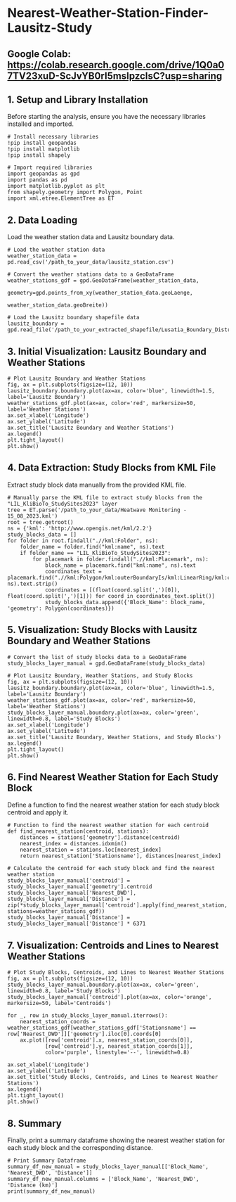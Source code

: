 # Nearest-Weather-Station-Finder-Lausitz-Study

## Google Colab: https://colab.research.google.com/drive/1Q0a07TV23xuD-ScJvYB0rI5msIpzcIsC?usp=sharing

## 1. Setup and Library Installation
Before starting the analysis, ensure you have the necessary libraries installed and imported.
```
# Install necessary libraries
!pip install geopandas
!pip install matplotlib
!pip install shapely

# Import required libraries
import geopandas as gpd
import pandas as pd
import matplotlib.pyplot as plt
from shapely.geometry import Polygon, Point
import xml.etree.ElementTree as ET
```
## 2. Data Loading
Load the weather station data and Lausitz boundary data.
```
# Load the weather station data
weather_station_data = pd.read_csv('/path_to_your_data/lausitz_station.csv')

# Convert the weather stations data to a GeoDataFrame
weather_stations_gdf = gpd.GeoDataFrame(weather_station_data, 
                                        geometry=gpd.points_from_xy(weather_station_data.geoLaenge, 
                                                                    weather_station_data.geoBreite))

# Load the Lausitz boundary shapefile data
lausitz_boundary = gpd.read_file('/path_to_your_extracted_shapefile/Lusatia_Boundary_Districts_EPSG4326.shp')
```
## 3. Initial Visualization: Lausitz Boundary and Weather Stations

```
# Plot Lausitz Boundary and Weather Stations
fig, ax = plt.subplots(figsize=(12, 10))
lausitz_boundary.boundary.plot(ax=ax, color='blue', linewidth=1.5, label='Lausitz Boundary')
weather_stations_gdf.plot(ax=ax, color='red', markersize=50, label='Weather Stations')
ax.set_xlabel('Longitude')
ax.set_ylabel('Latitude')
ax.set_title('Lausitz Boundary and Weather Stations')
ax.legend()
plt.tight_layout()
plt.show()
```

## 4. Data Extraction: Study Blocks from KML File
Extract study block data manually from the provided KML file.
```
# Manually parse the KML file to extract study blocks from the "LIL_KliBioTo_StudySites2023" layer
tree = ET.parse('/path_to_your_data/Heatwave Monitoring - 15_08_2023.kml')
root = tree.getroot()
ns = {'kml': 'http://www.opengis.net/kml/2.2'}
study_blocks_data = []
for folder in root.findall(".//kml:Folder", ns):
    folder_name = folder.find("kml:name", ns).text
    if folder_name == "LIL_KliBioTo_StudySites2023":
        for placemark in folder.findall(".//kml:Placemark", ns):
            block_name = placemark.find("kml:name", ns).text
            coordinates_text = placemark.find(".//kml:Polygon/kml:outerBoundaryIs/kml:LinearRing/kml:coordinates", ns).text.strip()
            coordinates = [(float(coord.split(',')[0]), float(coord.split(',')[1])) for coord in coordinates_text.split()]
            study_blocks_data.append({'Block_Name': block_name, 'geometry': Polygon(coordinates)})
```

## 5. Visualization: Study Blocks with Lausitz Boundary and Weather Stations
```
# Convert the list of study blocks data to a GeoDataFrame
study_blocks_layer_manual = gpd.GeoDataFrame(study_blocks_data)

# Plot Lausitz Boundary, Weather Stations, and Study Blocks
fig, ax = plt.subplots(figsize=(12, 10))
lausitz_boundary.boundary.plot(ax=ax, color='blue', linewidth=1.5, label='Lausitz Boundary')
weather_stations_gdf.plot(ax=ax, color='red', markersize=50, label='Weather Stations')
study_blocks_layer_manual.boundary.plot(ax=ax, color='green', linewidth=0.8, label='Study Blocks')
ax.set_xlabel('Longitude')
ax.set_ylabel('Latitude')
ax.set_title('Lausitz Boundary, Weather Stations, and Study Blocks')
ax.legend()
plt.tight_layout()
plt.show()
```

## 6. Find Nearest Weather Station for Each Study Block
Define a function to find the nearest weather station for each study block centroid and apply it.
```
# Function to find the nearest weather station for each centroid
def find_nearest_station(centroid, stations):
    distances = stations['geometry'].distance(centroid)
    nearest_index = distances.idxmin()
    nearest_station = stations.loc[nearest_index]
    return nearest_station['Stationsname'], distances[nearest_index]

# Calculate the centroid for each study block and find the nearest weather station
study_blocks_layer_manual['centroid'] = study_blocks_layer_manual['geometry'].centroid
study_blocks_layer_manual['Nearest_DWD'], study_blocks_layer_manual['Distance'] = zip(*study_blocks_layer_manual['centroid'].apply(find_nearest_station, stations=weather_stations_gdf))
study_blocks_layer_manual['Distance'] = study_blocks_layer_manual['Distance'] * 6371
```

## 7. Visualization: Centroids and Lines to Nearest Weather Stations
```
# Plot Study Blocks, Centroids, and Lines to Nearest Weather Stations
fig, ax = plt.subplots(figsize=(12, 10))
study_blocks_layer_manual.boundary.plot(ax=ax, color='green', linewidth=0.8, label='Study Blocks')
study_blocks_layer_manual['centroid'].plot(ax=ax, color='orange', markersize=50, label='Centroids')

for _, row in study_blocks_layer_manual.iterrows():
    nearest_station_coords = weather_stations_gdf[weather_stations_gdf['Stationsname'] == row['Nearest_DWD']]['geometry'].iloc[0].coords[0]
    ax.plot([row['centroid'].x, nearest_station_coords[0]], 
            [row['centroid'].y, nearest_station_coords[1]], 
            color='purple', linestyle='--', linewidth=0.8)

ax.set_xlabel('Longitude')
ax.set_ylabel('Latitude')
ax.set_title('Study Blocks, Centroids, and Lines to Nearest Weather Stations')
ax.legend()
plt.tight_layout()
plt.show()
```

## 8. Summary
Finally, print a summary dataframe showing the nearest weather station for each study block and the corresponding distance.
```
# Print Summary Dataframe
summary_df_new_manual = study_blocks_layer_manual[['Block_Name', 'Nearest_DWD', 'Distance']]
summary_df_new_manual.columns = ['Block_Name', 'Nearest_DWD', 'Distance (km)']
print(summary_df_new_manual)
```
